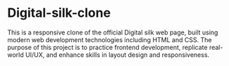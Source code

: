 # Digital-silk-clone
This is a responsive clone of the official Digital silk web page, built using modern web development technologies including HTML and CSS. The purpose of this project is to practice frontend development, replicate real-world UI/UX, and enhance skills in layout design and responsiveness.
